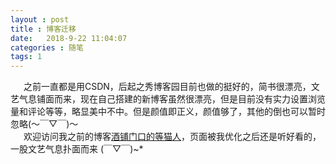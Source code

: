 ```yaml
---
layout : post
title : 博客迁移
date:   2018-9-22 11:04:07
categories : 随笔
tags: 1
---
```

&ensp;&emsp;之前一直都是用CSDN，后起之秀博客园目前也做的挺好的，简书很漂亮，文艺气息铺面而来，现在自己搭建的新博客虽然很漂亮，但是目前没有实力设置浏览量和评论等等，略显美中不中。但是颜值即正义，颜值够了，其他的倒也可以暂时忽略(～￣▽￣)～  
&ensp;&emsp;欢迎访问我之前的博客[酒铺门口的等猫人](https://blog.csdn.net/qq_41939839)，页面被我优化之后还是听好看的，一股文艺气息扑面而来 (￣▽￣)~*
<!-- more -->
